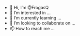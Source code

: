 - 👋 Hi, I’m @FrogasQ
- 👀 I’m interested in ...
- 🌱 I’m currently learning ...
- 💞️ I’m looking to collaborate on ...
- 📫 How to reach me ...

<!---
FrogasQ/FrogasQ is a ✨ special ✨ repository because its `README.md` (this file) appears on your GitHub profile.
You can click the Preview link to take a look at your changes.
--->
